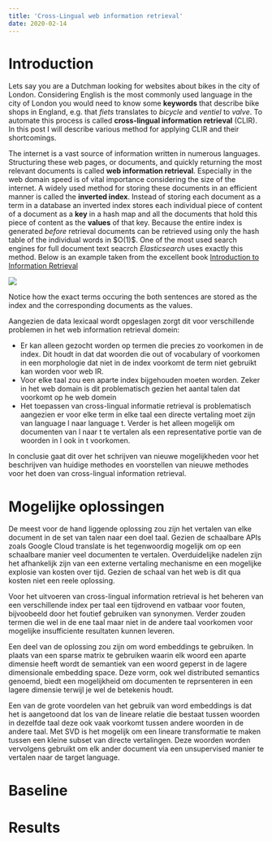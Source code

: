 ```yaml
---
title: 'Cross-Lingual web information retrieval'
date: 2020-02-14
---
```


Introduction
======
Lets say you are a Dutchman looking for websites about bikes in the city of London. Considering English is the most 
commonly used language in the city of London you would need to know some <b>keywords</b> that describe bike shops in 
England, e.g. that <i>fiets</i> translates to <i>bicycle</i> and <i>ventiel</i> to <i>valve</i>. To automate this process
is called <b>cross-lingual information retrieval</b> (CLIR). In this post I will describe various method for applying CLIR
and their shortcomings.
 <p>
The internet is a vast source of information written in numerous languages. Structuring these web pages, or documents, 
and quickly returning the most relevant documents is called <b>web information retrieval</b>. Especially in the web domain 
speed is of vital importance considering the size of the internet. A widely used method for storing these documents in
an efficient manner is called the <b>inverted index</b>. Instead of storing each document as a term in a database an
inverted index stores each individual piece of content of a document as a <b>key</b> in a hash map and all the documents that hold
this piece of content as the <b>values</b> of that key. Because the entire index is generated <i>before</i> retrieval 
documents can be retrieved using only the hash table of the individual words in $O(1)$. One of the most used search 
engines for full document text seacrch <i>Elasticsearch</i> uses exactly this method. Below is an example taken
from the excellent book <a href="https://nlp.stanford.edu/IR-book/information-retrieval-book.html">Introduction to Information Retrieval</a>

<img src="http://woutermostard.github.io/files/inverted_index.png"></img>

Notice how the exact terms occuring the both sentences are stored as the index and the corresponding documents as the values.


Aangezien de data lexicaal wordt opgeslagen zorgt dit voor verschillende problemen in het web information retrieval domein:

<ul>
<li>Er kan alleen gezocht worden op termen die precies zo voorkomen in de index. Dit houdt in dat dat woorden die out of 
vocabulary of voorkomen in een morphologie dat niet in de index voorkomt de term niet gebruikt kan worden voor web IR.</li>
<li>Voor elke taal zou een aparte index bijgehouden moeten worden. Zeker in het web domain is dit problematisch gezien
het aantal talen dat voorkomt op he web domein</li>
<li>Het toepassen van cross-lingual informatie retrieval is problematisch aangezien er voor elke term in elke taal een 
 directe vertaling moet zijn van language l naar language t. Verder is het alleen mogelijk om documenten van l naar t
 te vertalen als een representative portie van de woorden in l ook in t voorkomen.</li>
</ul>

In conclusie gaat dit over het schrijven van nieuwe mogelijkheden voor het beschrijven van huidige methodes en voorstellen
van nieuwe methodes voor het doen van cross-lingual information retrieval. 

Mogelijke oplossingen 
======
De meest voor de hand liggende oplossing zou zijn het vertalen van elke document in de set van talen naar een doel taal.
Gezien de schaalbare APIs zoals Google Cloud translate is het tegenwoordig mogelijk om op een schaalbare manier veel 
documenten te vertalen. Overduidelijke nadelen zijn het afhankelijk zijn van een externe vertaling mechanisme en een 
mogelijke explosie van kosten over tijd. Gezien de schaal van het web is dit qua kosten niet een reele oplossing. 
<p>
Voor het uitvoeren van cross-lingual information retrieval is het beheren van een verschillende index per taal een tijdrovend
en vatbaar voor fouten, bijvoobeeld door het foutief gebruiken van synonymen. Verder zouden termen die wel in de ene taal
maar niet in de andere taal voorkomen voor mogelijke insufficiente resultaten kunnen leveren.   
</p>
<p>
Een deel van de oplossing zou zijn om word embeddings te gebruiken. In plaats van een sparse matrix te gebruiken waarin
elk woord een aparte dimensie heeft wordt de semantiek van een woord geperst in de lagere dimensionale embedding space.
Deze vorm, ook wel distributed semantics genoemd, biedt een mogelijkheid om documenten te reprsenteren in een lagere 
dimensie terwijl je wel de betekenis houdt. 
</p>
<p>
Een van de grote voordelen van het gebruik van word embeddings is dat het is aangetoond dat los van de lineare relatie
die bestaat tussen woorden in dezelfde taal deze ook vaak voorkomt tussen andere woorden in de andere taal. Met SVD is 
het mogelijk om een lineare transformatie te maken tussen een kleine subset van directe vertalingen. Deze woorden worden
vervolgens gebruikt om elk ander document via een unsupervised manier te vertalen naar de target language.
</p>

Baseline 
======

Results 
======